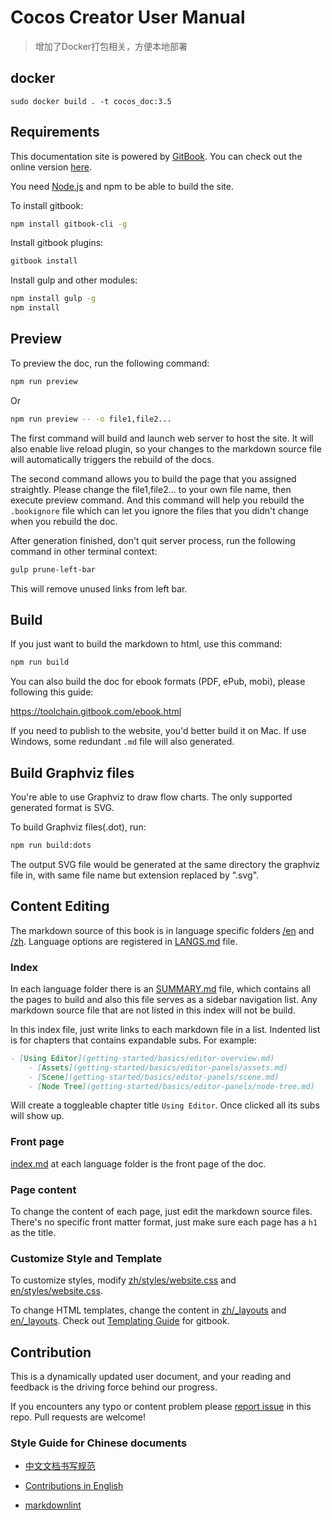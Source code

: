 # Cocos Creator User Manual

> 增加了Docker打包相关，方便本地部署

## docker

```
sudo docker build . -t cocos_doc:3.5

```

## Requirements

This documentation site is powered by [GitBook](https://www.gitbook.com/). You can check out the online version [here](https://docs.cocos.com/creator/manual).

You need [Node.js](https://nodejs.org/en/) and npm to be able to build the site.

To install gitbook:

```bash
npm install gitbook-cli -g
```

Install gitbook plugins:

```bash
gitbook install
```

Install gulp and other modules:

```bash
npm install gulp -g
npm install
```

## Preview

To preview the doc, run the following command:

```bash
npm run preview
```

Or
```bash
npm run preview -- -o file1,file2...
```

The first command will build and launch web server to host the site. It will also enable live reload plugin, so your changes to the markdown source file will automatically triggers the rebuild of the docs.

The second command allows you to build the page that you assigned straightly. Please change the file1,file2... to your own file name, then execute preview command. And this command will help you rebuild the `.bookignore` file which can let you ignore the files that you didn't change when you rebuild the doc.

After generation finished, don't quit server process, run the following command in other terminal context:

```bash
gulp prune-left-bar
```

This will remove unused links from left bar.

## Build

If you just want to build the markdown to html, use this command:

```bash
npm run build
```

You can also build the doc for ebook formats (PDF, ePub, mobi), please following this guide:

<https://toolchain.gitbook.com/ebook.html>

If you need to publish to the website, you'd better build it on Mac. If use Windows, some redundant `.md` file will also generated.

## Build Graphviz files

You're able to use Graphviz to draw flow charts. The only supported generated format is SVG.

To build Graphviz files(.dot), run:

```bash
npm run build:dots
```

The output SVG file would be generated at the same directory the graphviz file in, with same file name but extension replaced by ".svg".

## Content Editing

The markdown source of this book is in language specific folders [/en](en) and [/zh](zh). Language options are registered in [LANGS.md](LANGS.md) file.

### Index

In each language folder there is an [SUMMARY.md](en/SUMMARY.md) file, which contains all the pages to build and also this file serves as a sidebar navigation list. Any markdown source file that are not listed in this index will not be build.

In this index file, just write links to each markdown file in a list. Indented list is for chapters that contains expandable subs. For example:

```md
- [Using Editor](getting-started/basics/editor-overview.md)
	- [Assets](getting-started/basics/editor-panels/assets.md)
	- [Scene](getting-started/basics/editor-panels/scene.md)
	- [Node Tree](getting-started/basics/editor-panels/node-tree.md)
```

Will create a toggleable chapter title `Using Editor`. Once clicked all its subs will show up.

### Front page

[index.md](en/index.md) at each language folder is the front page of the doc.

### Page content

To change the content of each page, just edit the markdown source files. There's no specific front matter format, just make sure each page has a `h1` as the title.

### Customize Style and Template

To customize styles, modify [zh/styles/website.css](zh/styles/website.css) and [en/styles/website.css](en/styles/website.css).

To change HTML templates, change the content in [zh/_layouts](zh/_layouts) and [en/_layouts](en/_layouts). Check out [Templating Guide](https://toolchain.gitbook.com/templating/) for gitbook.

## Contribution

This is a dynamically updated user document, and your reading and feedback is the driving force behind our progress.

If you encounters any typo or content problem please [report issue](https://github.com/cocos-creator/creator-docs/issues/new) in this repo. Pull requests are welcome!

### Style Guide for Chinese documents

- [中文文档书写规范](zh/CONTRIBUTING.md)

- [Contributions in English](en/CONTRIBUTING.md)

- [markdownlint](https://marketplace.visualstudio.com/items?itemName=DavidAnson.vscode-markdownlint)
